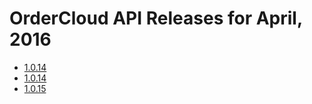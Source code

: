 # OrderCloud API Releases for April, 2016

- [1.0.14](v14.0.md)
- [1.0.14](v14.1.md)
- [1.0.15](v15.0.md)